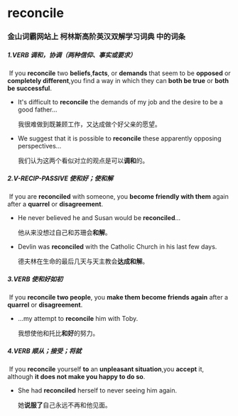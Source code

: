 # reconcile

### 金山词霸网站上 柯林斯高阶英汉双解学习词典 中的词条

##### 1.VERB 调和，协调（两种信仰、事实或要求）

​	If you **reconcile** two **beliefs**,**facts**, or **demands** that seem to be **opposed** or **completely different**,you find a way in which they can **both be true** or **both be successful**.

- It's difficult to **reconcile** the demands of my job and the desire to be a good father...

  我很难做到既兼顾工作，又达成做个好父亲的愿望。

- We suggest that it is possible to **reconcile** these apparently opposing perspectives...

  我们认为这两个看似对立的观点是可以**调和**的。

##### 2.V-RECIP-PASSIVE  使和好；使和解

​	If you are **reconciled** with someone, you **become friendly with them** again after a **quarrel** or **disagreement**.

-  He never believed he and Susan would be **reconciled**...

   他从来没想过自己和苏珊会**和解**。

- Devlin was **reconciled** with the Catholic Church in his last few days.

  德夫林在生命的最后几天与天主教会**达成和解**。

##### 3.VERB 使和好如初

​	If you **reconcile two people**, you **make them become friends again** after a **quarrel** or **disagreement**.

- ...my attempt to **reconcile** him with Toby.

  我想使他和托比**和好**的努力。

##### 4.VERB 顺从；接受；将就

​	If you **reconcile** yourself **to** an **unpleasant situation**,you **accept** it, although **it does not make you happy to do so**.

- She had **reconciled** herself to never seeing him again.

  她**说服了**自己永远不再和他见面。











